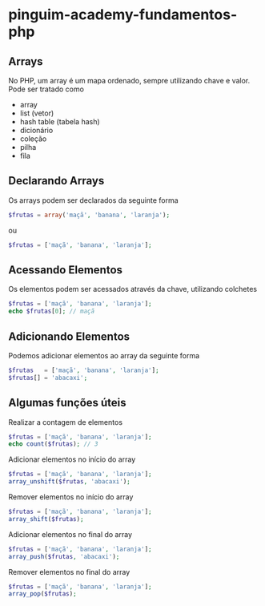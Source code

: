 # pinguim-academy-fundamentos-php

## Arrays

No PHP, um array é um mapa ordenado, sempre utilizando chave e valor.
Pode ser tratado como 
* array
* list (vetor)
* hash table (tabela hash)
* dicionário
* coleção
* pilha
* fila

## Declarando Arrays
Os arrays podem ser declarados da seguinte forma
```php
$frutas = array('maçã', 'banana', 'laranja');
```

ou

```php
$frutas = ['maçã', 'banana', 'laranja'];
```

## Acessando Elementos
Os elementos podem ser acessados através da chave, utilizando colchetes
```php
$frutas = ['maçã', 'banana', 'laranja'];
echo $frutas[0]; // maçã
```

## Adicionando Elementos
Podemos adicionar elementos ao array da seguinte forma
```php
$frutas   = ['maçã', 'banana', 'laranja'];
$frutas[] = 'abacaxi';
```

## Algumas funções úteis

Realizar a contagem de elementos
```php
$frutas = ['maçã', 'banana', 'laranja'];
echo count($frutas); // 3
```

Adicionar elementos no início do array
```php
$frutas = ['maçã', 'banana', 'laranja'];
array_unshift($frutas, 'abacaxi');
```

Remover elementos no início do array
```php
$frutas = ['maçã', 'banana', 'laranja'];
array_shift($frutas);
```

Adicionar elementos no final do array
```php
$frutas = ['maçã', 'banana', 'laranja'];
array_push($frutas, 'abacaxi');
```

Remover elementos no final do array
```php
$frutas = ['maçã', 'banana', 'laranja'];
array_pop($frutas);
```